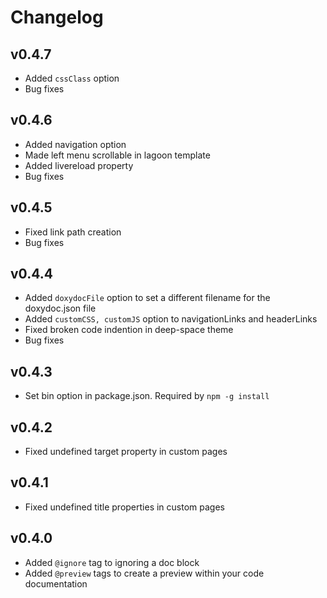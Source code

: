 Changelog
=========

v0.4.7
------
* Added `cssClass` option
* Bug fixes

v0.4.6
------

* Added navigation option
* Made left menu scrollable in lagoon template
* Added livereload property
* Bug fixes

v0.4.5
------

* Fixed link path creation
* Bug fixes

v0.4.4
------

* Added `doxydocFile` option to set a different filename for the doxydoc.json file
* Added `customCSS, customJS` option to navigationLinks and headerLinks
* Fixed broken code indention in deep-space theme
* Bug fixes

v0.4.3
------

* Set bin option in package.json. Required by `npm -g install`

v0.4.2
------

* Fixed undefined target property in custom pages

v0.4.1
------

* Fixed undefined title properties in custom pages

v0.4.0
------

* Added `@ignore` tag to ignoring a doc block
* Added `@preview` tags to create a preview within your code documentation
